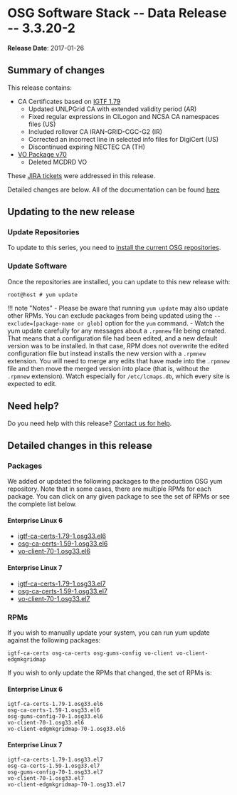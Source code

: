 OSG Software Stack -- Data Release -- 3.3.20-2
==============================================

**Release Date**: 2017-01-26

Summary of changes
------------------

This release contains:

-   CA Certificates based on [IGTF 1.79](http://dist.eugridpma.info/distribution/igtf/current/CHANGES)
    -   Updated UNLPGrid CA with extended validity period (AR)
    -   Fixed regular expressions in CILogon and NCSA CA namespaces files (US)
    -   Included rollover CA IRAN-GRID-CGC-G2 (IR)
    -   Corrected an incorrect line in selected info files for DigiCert (US)
    -   Discontinued expiring NECTEC CA (TH)
-   [VO Package v70](https://github.com/opensciencegrid/osg-vo-config/releases/tag/release-70)
    -   Deleted MCDRD VO

These [JIRA tickets](https://jira.opensciencegrid.org/issues/?jql=project%20%3D%20SOFTWARE%20AND%20fixVersion%20%3D%203.3.20-2%20ORDER%20BY%20priority%20DESC%2C%20key%20DESC) were addressed in this release.

Detailed changes are below. All of the documentation can be found [here](../../)

Updating to the new release
---------------------------

### Update Repositories

To update to this series, you need to [install the current OSG repositories](../../common/yum#install-osg-repositories).

### Update Software

Once the repositories are installed, you can update to this new release with:

``` console
root@host # yum update
```

!!! note "Notes"
    -   Please be aware that running `yum update` may also update other RPMs. You can exclude packages from being updated using the `--exclude=[package-name or glob]` option for the `yum` command.
    -   Watch the yum update carefully for any messages about a `.rpmnew` file being created. That means that a configuration file had been edited, and a new default version was to be installed. In that case, RPM does not overwrite the edited configuration file but instead installs the new version with a `.rpmnew` extension. You will need to merge any edits that have made into the `.rpmnew` file and then move the merged version into place (that is, without the `.rpmnew` extension). Watch especially for `/etc/lcmaps.db`, which every site is expected to edit.

Need help?
----------

Do you need help with this release? [Contact us for help](../../common/help).

Detailed changes in this release
--------------------------------

### Packages

We added or updated the following packages to the production OSG yum repository. Note that in some cases, there are multiple RPMs for each package. You can click on any given package to see the set of RPMs or see the complete list below.

#### Enterprise Linux 6

-   [igtf-ca-certs-1.79-1.osg33.el6](https://koji-hub.batlab.org/koji/search?match=glob&type=build&terms=igtf-ca-certs-1.79-1.osg33.el6)
-   [osg-ca-certs-1.59-1.osg33.el6](https://koji-hub.batlab.org/koji/search?match=glob&type=build&terms=osg-ca-certs-1.59-1.osg33.el6)
-   [vo-client-70-1.osg33.el6](https://koji-hub.batlab.org/koji/search?match=glob&type=build&terms=vo-client-70-1.osg33.el6)

#### Enterprise Linux 7

-   [igtf-ca-certs-1.79-1.osg33.el7](https://koji-hub.batlab.org/koji/search?match=glob&type=build&terms=igtf-ca-certs-1.79-1.osg33.el7)
-   [osg-ca-certs-1.59-1.osg33.el7](https://koji-hub.batlab.org/koji/search?match=glob&type=build&terms=osg-ca-certs-1.59-1.osg33.el7)
-   [vo-client-70-1.osg33.el7](https://koji-hub.batlab.org/koji/search?match=glob&type=build&terms=vo-client-70-1.osg33.el7)

### RPMs

If you wish to manually update your system, you can run yum update against the following packages:

    igtf-ca-certs osg-ca-certs osg-gums-config vo-client vo-client-edgmkgridmap

If you wish to only update the RPMs that changed, the set of RPMs is:

#### Enterprise Linux 6

``` file
igtf-ca-certs-1.79-1.osg33.el6
osg-ca-certs-1.59-1.osg33.el6
osg-gums-config-70-1.osg33.el6
vo-client-70-1.osg33.el6
vo-client-edgmkgridmap-70-1.osg33.el6
```

#### Enterprise Linux 7

``` file
igtf-ca-certs-1.79-1.osg33.el7
osg-ca-certs-1.59-1.osg33.el7
osg-gums-config-70-1.osg33.el7
vo-client-70-1.osg33.el7
vo-client-edgmkgridmap-70-1.osg33.el7
```

